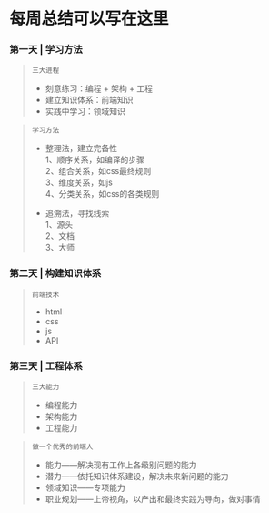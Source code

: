 <!--
 * @Description: 
 * @Autor: Hemingway
 * @Date: 2020-04-15 23:13:57
 * @LastEditors: Please set LastEditors
 * @LastEditTime: 2020-04-15 23:54:40
 -->
# 每周总结可以写在这里


### 第一天 | 学习方法
> `三大进程`
> - 刻意练习：编程 + 架构 + 工程  
> - 建立知识体系：前端知识  
> - 实践中学习：领域知识

> `学习方法`  
> - 整理法，建立完备性  
1、顺序关系，如编译的步骤  
2、组合关系，如css最终规则  
3、维度关系，如js  
4、分类关系，如css的各类规则  
> 
> - 追溯法，寻找线索  
1、源头  
2、文档  
3、大师  


### 第二天 | 构建知识体系
> `前端技术`  
> - html
> - css 
> - js
> - API

### 第三天 | 工程体系
> `三大能力` 
> - 编程能力
> - 架构能力
> - 工程能力

> `做一个优秀的前端人`
> - 能力——解决现有工作上各级别问题的能力
> - 潜力——依托知识体系建设，解决未来新问题的能力
> - 领域知识——专项能力
> - 职业规划——上帝视角，以产出和最终实践为导向，做对事情

